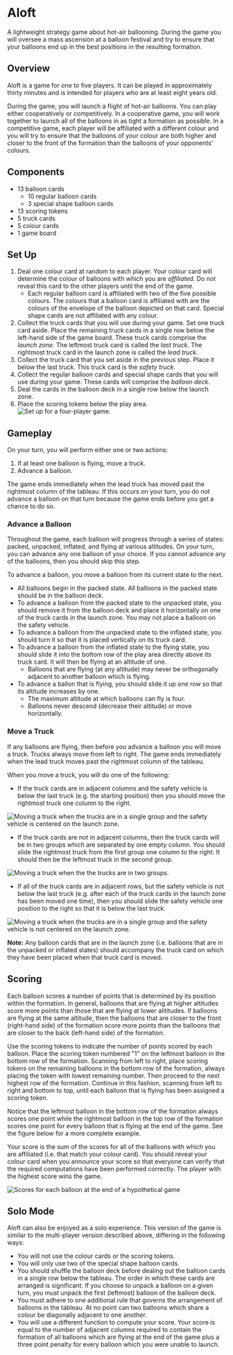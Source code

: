 # Aloft
A lightweight strategy game about hot-air ballooning. During the game you will oversee a mass ascension at a balloon festival and try to ensure that your balloons end up in the best positions in the resulting formation.

## Overview
Aloft is a game for one to five players. It can be played in approximately thirty minutes and is intended for players who are at least eight years old.

During the game, you will launch a flight of hot-air balloons. You can play either cooperatively or competitively. In a cooperative game, you will work together to launch all of the balloons in as tight a formation as possible. In a competitive game, each player will be affiliated with a different colour and you will try to ensure that the balloons of your colour are both higher and closer to the front of the formation than the balloons of your opponents' colours.

## Components
  - 13 balloon cards
     - 10 regular balloon cards
     - 3 special shape balloon cards
  - 13 scoring tokens
  - 5 truck cards
  - 5 colour cards
  - 1 game board

<!-- The number of special shape cards, truck cards, and scoring tokens that you will use in your game depends on how many people are playing. See the table below for details. Notice that you will always use all of the regular balloon cards and colour cards but, unless you are playing a five-player game, you will not use all of the special shape cards, truck cards, or scoring tokens. If you are playing with less than five players, you should use the scoring tokens numbered 1-12.

| Player Count | 1 - 4 | 5 |
| ----------: | ---: | ---: |
| Regular Balloon Cards | 10 | 10 |
| Special Shape Cards | 2 | 3 |
| Truck Cards | 5 | 6 |
| Colour Cards | 5 | 5 |
| Scoring Tokens | 12 | 13 |  -->


## Set Up
  1. Deal one colour card at random to each player. Your colour card will determine the colour of balloons with which you are _affiliated_. Do not reveal this card to the other players until the end of the game.
     - Each regular balloon card is affiliated with two of the five possible colours.  The colours that a balloon card is affiliated with are the colours of the envelope of the balloon depicted on that card. Special shape cards are not affiliated with any colour. 
  2.  Collect the truck cards that you will use during your game. Set one truck card aside. Place the remaining truck cards in a single row below the left-hand side of the game board. These truck cards comprise the _launch zone_. The leftmost truck card is called the _last truck_. The rightmost truck card in the launch zone is called the _lead truck_.
  3. Collect the truck card that you set aside in the previous step. Place it below the last truck. This truck card is the _safety truck_.
  4.  Collect the regular balloon cards and special shape cards that you will use during your game. These cards will comprise the _balloon deck_.
  5. Deal the cards in the balloon deck in a single row below the launch zone. 
  6. Place the scoring tokens below the play area.
![Set up for a four-player game.](set_up_diagram.jpg)

## Gameplay
On your turn, you will perform either one or two actions:
  1. If at least one balloon is flying, move a truck.
  2. Advance a balloon.

The game ends immediately when the lead truck has moved past the rightmost column of the tableau. If this occurs on your turn, you do not advance a balloon on that turn because the game ends before you get a chance to do so.

### Advance a Balloon
Throughout the game, each balloon will progress through a series of states: packed, unpacked, inflated, and flying at various altitudes. On your turn, you can advance any one balloon of your choice. If you cannot advance any of the balloons, then you should skip this step.

To advance a balloon, you move a balloon from its current state to the next. 
  - All balloons begin in the packed state. All balloons in the packed state should be in the balloon deck.
  - To advance a balloon from the packed state to the unpacked state, you should remove it from the balloon deck and place it horizontally on one of the truck cards in the launch zone. You may not place a balloon on the safety vehicle.
- To advance a balloon from the unpacked state to the inflated state, you should turn it so that it is placed vertically on its truck card.
- To advance a balloon from the inflated state to the flying state, you should slide it into the bottom row of the play area directly above its truck card. It will then be flying at an altitude of one.
   - Balloons that are flying (at any altitude) may never be orthogonally adjacent to another balloon which is flying.
- To advance a ballon that is flying, you should slide it up one row so that its altitude increases by one.
   - The maximum altitude at which balloons can fly is four.
   - Balloons never descend (decrease their altitude) or move horizontally. 


### Move a Truck
If any balloons are flying, then before you advance a balloon you will move a truck. Trucks always move from left to right. The game ends immediately when the lead truck moves past the rightmost column of the tableau.

When you move a truck, you will do one of the following:
  - If the truck cards are in adjacent columns and the safety vehicle is below the last truck (e.g. the starting position) then you should move the rightmost truck one column to the right.

  ![Moving a truck when the trucks are in a single group and the safety vehicle is centered on the launch zone.](wind_diagram_1.jpg)

  - If the truck cards are not in adjacent columns, then the truck cards will be in two groups which are separated by one empty column. You should slide the rightmost truck from the first group one column to the right. It should then be the leftmost truck in the second group.

  ![Moving a truck when the the trucks are in two groups.](wind_diagram_2.jpg)

  - If all of the truck cards are in adjacent rows, but the safety vehicle is not below the last truck (e.g. after each of the truck cards in the launch zone has been moved one time), then you should slide the safety vehicle one position to the right so that it is below the last truck.

  ![Moving a truck when the trucks are in a single group and the safety vehicle is not centered on the launch zone.](wind_diagram_3.jpg)

__Note:__ Any balloon cards that are in the launch zone (i.e. balloons that are in the unpacked or inflated states) should accompany the truck card on which they have been placed when that truck card is moved. 

## Scoring
Each balloon scores a number of points that is determined by its position within the formation. In general, balloons that are flying at higher altitudes score more points than those that are flying at lower alititudes.  If balloons are flying at the same altitude, then the balloons that are closer to the front (right-hand side) of the formation score more points than the balloons that are closer to the back (left-hand side) of the formation. 

Use the scoring tokens to indicate the number of points scored by each balloon. Place the scoring token numbered "1" on the leftmost balloon in the bottom row of the formation. Scanning from left to right, place scoring tokens on the remaining balloons in the bottom row of the formation, always placing the token with lowest remaining number. Then proceed to the next highest row of the formation. Continue in this fashion, scanning from left to right and bottom to top, until each balloon that is flying has been assigned a scoring token.

Notice that the leftmost balloon in the bottom row of the formation always scores one point while the rightmost balloon in the top row of the formation scores one point for every balloon that is flying at the end of the game. See the figure below for a more complete example.

Your score is the sum of the scores for all of the balloons with which you are affiliated (i.e. that match your colour card). You should reveal your colour card when you announce your score so that everyone can verify that the required computations have been performed correctly. The player with the highest score wins the game.

![Scores for each balloon at the end of a hypothetical game](scoring_diagram.jpg)

## Solo Mode
Aloft can also be enjoyed as a solo experience. This version of the game is similar to the multi-player version described above, differing in the following ways:
  - You will not use the colour cards or the scoring tokens.
  - You will only use two of the special shape balloon cards.
  - You should shuffle the balloon deck before dealing out the balloon cards in a single row below the tableau. The order in which these cards are arranged is significant. If you choose to unpack a balloon on a given turn, you must unpack the first (leftmost) balloon of the balloon deck.
  - You must adhere to one additional rule that governs the arrangement of balloons in the tableau. At no point can two balloons which share a colour be diagonally adjacent to one another.
  - You will use a different function to compute your score. Your score is equal to the number of adjacent columns required to contain the formation of all balloons which are flying at the end of the game plus a three point penalty for every balloon which you were unable to launch.